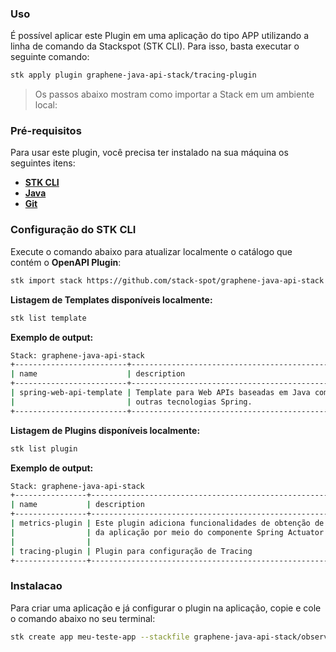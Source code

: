 ### **Uso**

É possível aplicar este Plugin em uma aplicação do tipo APP utilizando a linha de comando da Stackspot (STK CLI). Para isso, basta executar o seguinte comando:
```bash
stk apply plugin graphene-java-api-stack/tracing-plugin
```

> Os passos abaixo mostram como importar a Stack em um ambiente local:

### **Pré-requisitos**

Para usar este plugin, você precisa ter instalado na sua máquina os seguintes itens: 
- [**STK CLI**](https://docs.stackspot.com/v3.7.0/docs/stk-cli/installation/)
- [**Java**](https://openjdk.org/)
- [**Git**](https://git-scm.com/)

### **Configuração do STK CLI**
Execute o comando abaixo para atualizar localmente o catálogo que contém o **OpenAPI Plugin**:
```bash
stk import stack https://github.com/stack-spot/graphene-java-api-stack
```

**Listagem de Templates disponíveis localmente:**
```bash
stk list template
```

**Exemplo de output:**
```bash
Stack: graphene-java-api-stack
+-------------------------+-----------------------------------------------------------+------------------+-----------------+
| name                    | description                                               | types            | version(latest) |
+-------------------------+-----------------------------------------------------------+------------------+-----------------+
| spring-web-api-template | Template para Web APIs baseadas em Java com Spring Boot e | ['app-template'] | no release      |
|                         | outras tecnologias Spring.                                |                  |                 |
+-------------------------+-----------------------------------------------------------+------------------+-----------------+
```

**Listagem de Plugins disponíveis localmente:**
```bash
stk list plugin
```

**Exemplo de output:**
```bash
Stack: graphene-java-api-stack
+----------------+--------------------------------------------------------------+---------+-----------------+
| name           | description                                                  | types   | version(latest) |
+----------------+--------------------------------------------------------------+---------+-----------------+
| metrics-plugin | Este plugin adiciona funcionalidades de obtenção de métricas | ['app'] | no release      |
|                | da aplicação por meio do componente Spring Actuator.         |         |                 |
|                |                                                              |         |                 |
| tracing-plugin | Plugin para configuração de Tracing                          | ['app'] | no release      |
+----------------+--------------------------------------------------------------+---------+-----------------+
```

### Instalacao
Para criar uma aplicação e já configurar o plugin na aplicação, copie e cole o comando abaixo no seu terminal:
```bash
stk create app meu-teste-app --stackfile graphene-java-api-stack/observability
```
